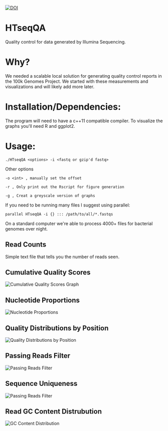 

[![DOI](https://zenodo.org/badge/29501140.svg)](https://zenodo.org/badge/latestdoi/29501140)


HTseqQA
=======
Quality control for data generated by Illumina Sequencing. 

Why?
=======
We needed a scalable local solution for generating quality control reports in the 100k Genomes Project.
We started with these measurements and visualizations and will likely add more later.

Installation/Dependencies:
==========================
The program will need to have a c++11 compatible compiler. To visualize the graphs you'll need R and ggplot2. 

Usage:
=======

`./HTseqQA <options> -i <fastq or gzip'd fastq> `

Other options

`-o <int> , manually set the offset`

`-r , Only print out the Rscript for figure generation`

`-g , Creat a greyscale version of graphs`

If you need to be running many files I suggest using parallel:

`parallel HTseqQA -i {} ::: /path/to/all/*.fastqs`

On a standard computer we're able to process 4000+ files for bacterial genomes over night. 

Read Counts
-----------
Simple text file that tells you the number of reads seen.

Cumulative Quality Scores
--------------------------
![Cumulative Quality Scores Graph](https://github.com/dylanstorey/HTseqQA/blob/master/documentation/test.cqs.png)

Nucleotide Proportions
---------------------------
![Nucleotide Proportions](https://github.com/dylanstorey/HTseqQA/blob/master/documentation/test.nt.png)

Quality Distributions by Position
----------------------------------
![Quality Distributions by Position](https://github.com/dylanstorey/HTseqQA/blob/master/documentation/test.qdbs.png)

Passing Reads Filter
--------------------
![Passing Reads Filter](https://github.com/dylanstorey/HTseqQA/blob/master/documentation/test.prf.png)

Sequence Uniqueness
--------------------
![Passing Reads Filter](https://github.com/dylanstorey/HTseqQA/blob/master/documentation/test.novelty.png)

Read GC Content Distrubution
----------------------------
![GC Content Distribution](https://github.com/dylanstorey/HTseqQA/blob/master/documentation/test.gcdist.png)
